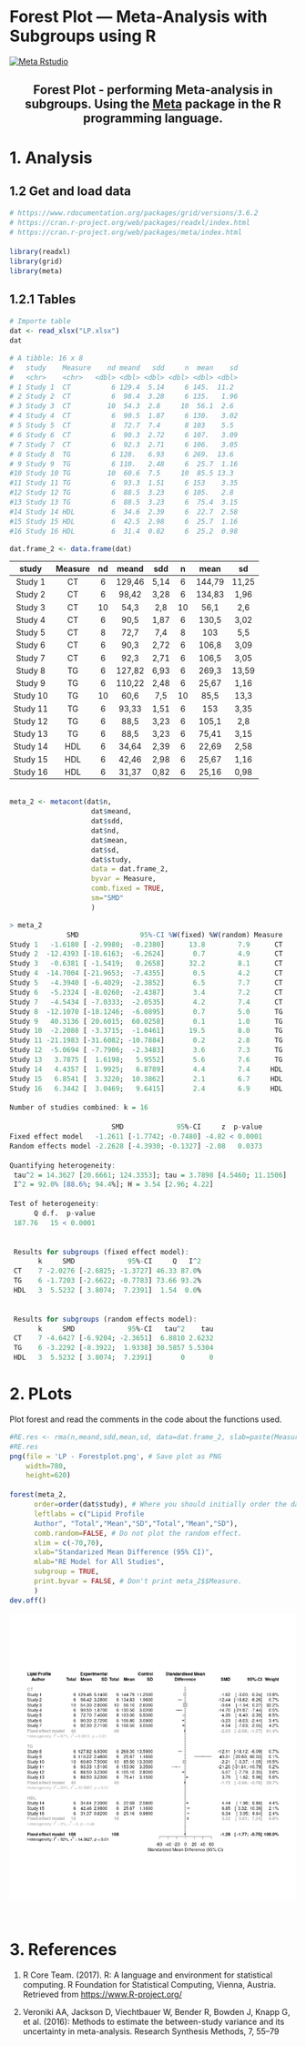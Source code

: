 # Forest Plot — Meta-Analysis with Subgroups using R


[![Meta Rstudio](https://img.shields.io/endpoint?url=https%3A%2F%2Frstudio.github.io%2Frstudio-shields%2Fcategory%2Fmeta.json)](https://community.rstudio.com/c/meta)
<h2 align="center"> Forest Plot - performing Meta-analysis in subgroups. Using the <a href="https://cran.r-project.org/web/packages/meta/index.html">Meta</a> package in the R programming language.</h2>

# 1. Analysis 

## 1.2 Get and load data

```R
# https://www.rdocumentation.org/packages/grid/versions/3.6.2
# https://cran.r-project.org/web/packages/readxl/index.html
# https://cran.r-project.org/web/packages/meta/index.html

library(readxl)
library(grid)
library(meta)
```


## 1.2.1 Tables

```R
# Importe table 
dat <- read_xlsx("LP.xlsx")
dat
```


```R
# A tibble: 16 x 8
#   study    Measure    nd meand   sdd     n  mean    sd
#   <chr>    <chr>   <dbl> <dbl> <dbl> <dbl> <dbl> <dbl>
# 1 Study 1  CT          6 129.4  5.14     6 145.  11.2 
# 2 Study 2  CT          6  98.4  3.28     6 135.   1.96
# 3 Study 3  CT         10  54.3  2.8     10  56.1  2.6 
# 4 Study 4  CT          6  90.5  1.87     6 130.   3.02
# 5 Study 5  CT          8  72.7  7.4      8 103    5.5 
# 6 Study 6  CT          6  90.3  2.72     6 107.   3.09
# 7 Study 7  CT          6  92.3  2.71     6 106.   3.05
# 8 Study 8  TG          6 128.   6.93     6 269.  13.6 
# 9 Study 9  TG          6 110.   2.48     6  25.7  1.16
#10 Study 10 TG         10  60.6  7.5     10  85.5 13.3 
#11 Study 11 TG          6  93.3  1.51     6 153    3.35
#12 Study 12 TG          6  88.5  3.23     6 105.   2.8 
#13 Study 13 TG          6  88.5  3.23     6  75.4  3.15
#14 Study 14 HDL         6  34.6  2.39     6  22.7  2.58
#15 Study 15 HDL         6  42.5  2.98     6  25.7  1.16
#16 Study 16 HDL         6  31.4  0.82     6  25.2  0.98
```
```R
dat.frame_2 <- data.frame(dat)
```
<center>

| study    | Measure | nd | meand  | sdd  | n  | mean   | sd    | 
|:--------:|:-------:|:--:|:------:|:----:|:--:|:------:|:-----:|
| Study 1  | CT      | 6  | 129,46 | 5,14 | 6  | 144,79 | 11,25 |
| Study 2  | CT      | 6  | 98,42  | 3,28 | 6  | 134,83 | 1,96  |
| Study 3  | CT      | 10 | 54,3   | 2,8  | 10 | 56,1   | 2,6   |
| Study 4  | CT      | 6  | 90,5   | 1,87 | 6  | 130,5  | 3,02  |
| Study 5  | CT      | 8  | 72,7   | 7,4  | 8  | 103    | 5,5   |
| Study 6  | CT      | 6  | 90,3   | 2,72 | 6  | 106,8  | 3,09  |
| Study 7  | CT      | 6  | 92,3   | 2,71 | 6  | 106,5  | 3,05  |
| Study 8  | TG      | 6  | 127,82 | 6,93 | 6  | 269,3  | 13,59 |
| Study 9  | TG      | 6  | 110,22 | 2,48 | 6  | 25,67  | 1,16  |
| Study 10 | TG      | 10 | 60,6   | 7,5  | 10 | 85,5   | 13,3  |
| Study 11 | TG      | 6  | 93,33  | 1,51 | 6  | 153    | 3,35  |
| Study 12 | TG      | 6  | 88,5   | 3,23 | 6  | 105,1  | 2,8   |
| Study 13 | TG      | 6  | 88,5   | 3,23 | 6  | 75,41  | 3,15  |
| Study 14 | HDL     | 6  | 34,64  | 2,39 | 6  | 22,69  | 2,58  |
| Study 15 | HDL     | 6  | 42,46  | 2,98 | 6  | 25,67  | 1,16  |
| Study 16 | HDL     | 6  | 31,37  | 0,82 | 6  | 25,16  | 0,98  |


</center>



```R

meta_2 <- metacont(dat$n,
                    dat$meand,
                    dat$sdd,
                    dat$nd,
                    dat$mean,
                    dat$sd,
                    dat$study,
                    data = dat.frame_2,
                    byvar = Measure,
                    comb.fixed = TRUE,
                    sm="SMD"
                    )
```
```R
> meta_2                    
              SMD               95%-CI %W(fixed) %W(random) Measure
Study 1   -1.6180 [ -2.9980;  -0.2380]      13.8        7.9      CT
Study 2  -12.4393 [-18.6163;  -6.2624]       0.7        4.9      CT
Study 3   -0.6381 [ -1.5419;   0.2658]      32.2        8.1      CT
Study 4  -14.7004 [-21.9653;  -7.4355]       0.5        4.2      CT
Study 5   -4.3940 [ -6.4029;  -2.3852]       6.5        7.7      CT
Study 6   -5.2324 [ -8.0260;  -2.4387]       3.4        7.2      CT
Study 7   -4.5434 [ -7.0333;  -2.0535]       4.2        7.4      CT
Study 8  -12.1070 [-18.1246;  -6.0895]       0.7        5.0      TG
Study 9   40.3136 [ 20.6015;  60.0258]       0.1        1.0      TG
Study 10  -2.2088 [ -3.3715;  -1.0461]      19.5        8.0      TG
Study 11 -21.1983 [-31.6082; -10.7884]       0.2        2.8      TG
Study 12  -5.0694 [ -7.7906;  -2.3483]       3.6        7.3      TG
Study 13   3.7875 [  1.6198;   5.9552]       5.6        7.6      TG
Study 14   4.4357 [  1.9925;   6.8789]       4.4        7.4     HDL
Study 15   6.8541 [  3.3220;  10.3862]       2.1        6.7     HDL
Study 16   6.3442 [  3.0469;   9.6415]       2.4        6.9     HDL

Number of studies combined: k = 16

                         SMD             95%-CI     z  p-value
Fixed effect model   -1.2611 [-1.7742; -0.7480] -4.82 < 0.0001
Random effects model -2.2628 [-4.3930; -0.1327] -2.08   0.0373

Quantifying heterogeneity:
 tau^2 = 14.3627 [20.6661; 124.3353]; tau = 3.7898 [4.5460; 11.1506]
 I^2 = 92.0% [88.6%; 94.4%]; H = 3.54 [2.96; 4.22]

Test of heterogeneity:
      Q d.f.  p-value
 187.76   15 < 0.0001


 Results for subgroups (fixed effect model):
       k     SMD             95%-CI     Q   I^2
 CT    7 -2.0276 [-2.6825; -1.3727] 46.33 87.0%
 TG    6 -1.7203 [-2.6622; -0.7783] 73.66 93.2%
 HDL   3  5.5232 [ 3.8074;  7.2391]  1.54  0.0%


 Results for subgroups (random effects model):
       k     SMD             95%-CI   tau^2    tau
 CT    7 -4.6427 [-6.9204; -2.3651]  6.8810 2.6232
 TG    6 -3.2292 [-8.3922;  1.9338] 30.5857 5.5304
 HDL   3  5.5232 [ 3.8074;  7.2391]       0      0


```


# 2. PLots
Plot forest and read the comments in the code about the functions used.

```R
#RE.res <- rma(n,meand,sdd,mean,sd, data=dat.frame_2, slab=paste(Measure))
#RE.res
png(file = 'LP - Forestplot.png', # Save plot as PNG
    width=780,
    height=620)

forest(meta_2,
      order=order(dat$study), # Where you should initially order the data. 
      leftlabs = c("Lipid Profile 
      Author", "Total","Mean","SD","Total","Mean","SD"),
      comb.random=FALSE, # Do not plot the random effect. 
      xlim = c(-70,70), 
      xlab="Standarized Mean Difference (95% CI)",
      mlab="RE Model for All Studies",
      subgroup = TRUE,
      print.byvar = FALSE, # Don't print meta_2$$Measure.
      )
dev.off()
```
<p align="center">
<img align="center" src="https://raw.githubusercontent.com/horberlan/forest-plot/main/LP%20-%20Forestplot.png">
</p>
<br>

# 3. References

  
1.  R Core Team. (2017). R: A language and environment for statistical computing. R Foundation for Statistical Computing, Vienna, Austria. Retrieved from https://www.R-project.org/

2.  Veroniki AA, Jackson D, Viechtbauer W, Bender R, Bowden J, Knapp G, et al. (2016): Methods to estimate the between-study variance and its uncertainty in meta-analysis. Research Synthesis Methods, 7, 55–79 
